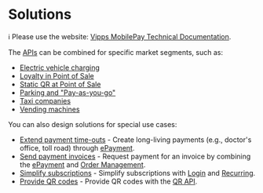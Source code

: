 <!-- START_METADATA
---
title: Introduction to the Solutions
sidebar_label: Introduction
sidebar_position: 1
hide_table_of_contents: true
pagination_next: null
pagination_prev: null
---
END_METADATA -->

# Solutions

<!-- START_COMMENT -->

ℹ️ Please use the website:
[Vipps MobilePay Technical Documentation](https://developer.vippsmobilepay.com/docs/vipps-solutions).

<!-- END_COMMENT -->

The [APIs](https://developer.vippsmobilepay.com/docs/APIs) can be combined for specific market segments, such as:

* [Electric vehicle charging](./ev-charging/README.md)
* [Loyalty in Point of Sale](./loyalty-in-pos/README.md)
* [Static QR at Point of Sale](./static-qr-at-pos/README.md)
* [Parking and "Pay-as-you-go"](./parking/README.md)
* [Taxi companies](./taxi-companies/README.md)
* [Vending machines](./vending-machines/README.md)

You can also design solutions for special use cases:

* [Extend payment time-outs](./long-expiry-time-for-payments-to-merchants/README.md) - Create long-living payments (e.g., doctor's office, toll road) through [ePayment](https://developer.vippsmobilepay.com/docs/APIs/epayment-api).
* [Send payment invoices](./invoice-through-epayments/README.md) - Request payment for an invoice by combining the
[ePayment](https://developer.vippsmobilepay.com/docs/APIs/epayment-api)
and
[Order Management](https://developer.vippsmobilepay.com/docs/APIs/order-management-api).
* [Simplify subscriptions](./recurring-and-login/README.md) - Simplify subscriptions with [Login](https://developer.vippsmobilepay.com/docs/APIs/login-api) and [Recurring](https://developer.vippsmobilepay.com/docs/APIs/recurring-api).
* [Provide QR codes](./qr-code-print/README.md) - Provide QR codes with the [QR API](https://developer.vippsmobilepay.com/docs/APIs/qr-api).
